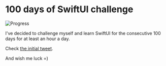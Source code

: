 # 100 days of SwiftUI challenge

![Progress](https://progress-bar.dev/3/?title=4h%2002m%20)


I've decided to challenge myself and learn SwiftUI for the consecutive 100 days for at least an hour a day.

Check [the initial tweet](https://twitter.com/ck3g/status/1188362654324318208).

And wish me luck =)

